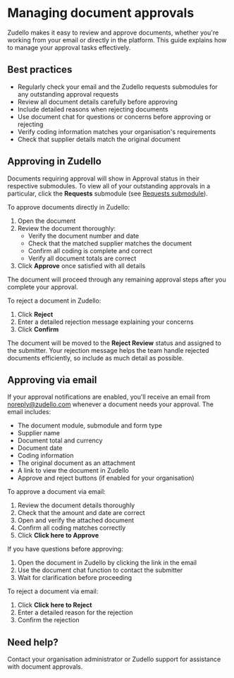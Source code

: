 # Managing document approvals

Zudello makes it easy to review and approve documents, whether you're working from your email or directly in the platform. This guide explains how to manage your approval tasks effectively.

## Best practices

- Regularly check your email and the Zudello requests submodules for any outstanding approval requests
- Review all document details carefully before approving
- Include detailed reasons when rejecting documents
- Use document chat for questions or concerns before approving or rejecting
- Verify coding information matches your organisation's requirements
- Check that supplier details match the original document

## Approving in Zudello

Documents requiring approval will show in Approval status in their respective submodules. To view all of your outstanding approvals in a particular, click the **Requests** submodule (see [Requests submodule](Requests%20submodule.md)).

To approve documents directly in Zudello:

1. Open the document
2. Review the document thoroughly:
   - Verify the document number and date
   - Check that the matched supplier matches the document
   - Confirm all coding is complete and correct
   - Verify all document totals are correct
3. Click **Approve** once satisfied with all details

The document will proceed through any remaining approval steps after you complete your approval.

To reject a document in Zudello:

1. Click **Reject**
2. Enter a detailed rejection message explaining your concerns
3. Click **Confirm**

The document will be moved to the **Reject Review** status and assigned to the submitter. Your rejection message helps the team handle rejected documents efficiently, so include as much detail as possible.

## Approving via email

If your approval notifications are enabled, you'll receive an email from noreply@zudello.com whenever a document needs your approval. The email includes:

- The document module, submodule and form type
- Supplier name
- Document total and currency
- Document date
- Coding information
- The original document as an attachment
- A link to view the document in Zudello
- Approve and reject buttons (if enabled for your organisation)

To approve a document via email:

1. Review the document details thoroughly
2. Check that the amount and date are correct
3. Open and verify the attached document
4. Confirm all coding matches correctly
5. Click **Click here to Approve**

If you have questions before approving:
1. Open the document in Zudello by clicking the link in the email
2. Use the document chat function to contact the submitter
3. Wait for clarification before proceeding

To reject a document via email:
1. Click **Click here to Reject**
2. Enter a detailed reason for the rejection
3. Confirm the rejection

## Need help?

Contact your organisation administrator or Zudello support for assistance with document approvals.